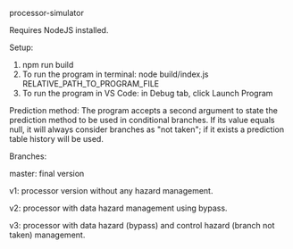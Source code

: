 processor-simulator

Requires NodeJS installed.

Setup:

1. npm run build
2. To run the program in terminal: node build/index.js RELATIVE_PATH_TO_PROGRAM_FILE
3. 
   To run the program in VS Code: in Debug tab, click Launch Program

Prediction method:
The program accepts a second argument to state the prediction method to be used in conditional branches. If its value equals null, it will always consider branches as "not taken"; if it exists a prediction table history will be used.


Branches:

master: final version

v1: processor version without any hazard management.

v2: processor with data hazard management using bypass.

v3: processor with data hazard (bypass) and control hazard (branch not taken) management.

